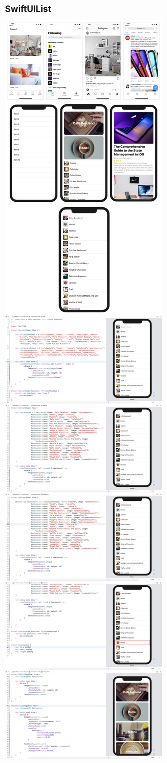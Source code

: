 # SwiftUIList

<img src="https://github.com/obadasemary/SwiftUIList/blob/main/swiftui-list-1.jpg" alt="HTML5 Icon">
<img src="https://github.com/obadasemary/SwiftUIList/blob/main/swiftui-list-2.jpg" alt="HTML5 Icon">
<img src="https://github.com/obadasemary/SwiftUIList/blob/main/swiftui-list-4.png" alt="HTML5 Icon">
<img src="https://github.com/obadasemary/SwiftUIList/blob/main/swiftui-list-6.png" alt="HTML5 Icon">
<img src="https://github.com/obadasemary/SwiftUIList/blob/main/swiftui-list-7.png" alt="HTML5 Icon">
<img src="https://github.com/obadasemary/SwiftUIList/blob/main/swiftui-list-8.png" alt="HTML5 Icon">
<img src="https://github.com/obadasemary/SwiftUIList/blob/main/swiftui-list-9.png" alt="HTML5 Icon">
<img src="https://github.com/obadasemary/SwiftUIList/blob/main/swiftui-list-11.png" alt="HTML5 Icon">
